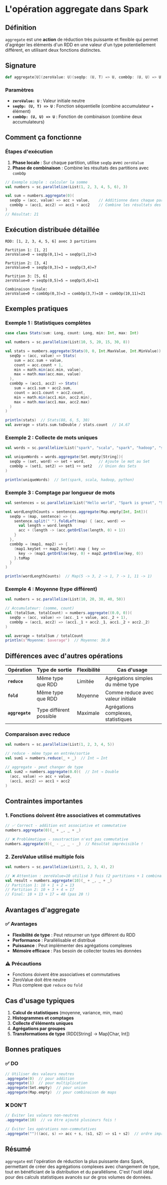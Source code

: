 # L'opération aggregate dans Spark

## Définition

`aggregate` est une **action** de réduction très puissante et flexible qui permet d'agréger les éléments d'un RDD en une valeur d'un type potentiellement différent, en utilisant deux fonctions distinctes.

## Signature

```scala
def aggregate[U](zeroValue: U)(seqOp: (U, T) => U, combOp: (U, U) => U): U
```

### Paramètres
- **`zeroValue: U`** : Valeur initiale neutre
- **`seqOp: (U, T) => U`** : Fonction séquentielle (combine accumulateur + élément)
- **`combOp: (U, U) => U`** : Fonction de combinaison (combine deux accumulateurs)

## Comment ça fonctionne

### Étapes d'exécution
1. **Phase locale** : Sur chaque partition, utilise `seqOp` avec `zeroValue`
2. **Phase de combinaison** : Combine les résultats des partitions avec `combOp`

```scala
// Exemple simple : calculer la somme
val numbers = sc.parallelize(List(1, 2, 3, 4, 5, 6), 3)

val sum = numbers.aggregate(0)(
  seqOp = (acc, value) => acc + value,    // Additionne dans chaque partition
  combOp = (acc1, acc2) => acc1 + acc2    // Combine les résultats des partitions
)
// Résultat: 21
```

## Exécution distribuée détaillée

```
RDD: [1, 2, 3, 4, 5, 6] avec 3 partitions

Partition 1: [1, 2]
zeroValue=0 → seqOp(0,1)=1 → seqOp(1,2)=3

Partition 2: [3, 4]  
zeroValue=0 → seqOp(0,3)=3 → seqOp(3,4)=7

Partition 3: [5, 6]
zeroValue=0 → seqOp(0,5)=5 → seqOp(5,6)=11

Combinaison finale:
zeroValue=0 → combOp(0,3)=3 → combOp(3,7)=10 → combOp(10,11)=21
```

## Exemples pratiques

### Exemple 1 : Statistiques complètes
```scala
case class Stats(sum: Long, count: Long, min: Int, max: Int)

val numbers = sc.parallelize(List(10, 5, 20, 15, 30, 8))

val stats = numbers.aggregate(Stats(0, 0, Int.MaxValue, Int.MinValue))(
  seqOp = (acc, value) => Stats(
    sum = acc.sum + value,
    count = acc.count + 1,
    min = math.min(acc.min, value),
    max = math.max(acc.max, value)
  ),
  combOp = (acc1, acc2) => Stats(
    sum = acc1.sum + acc2.sum,
    count = acc1.count + acc2.count,
    min = math.min(acc1.min, acc2.min),
    max = math.max(acc1.max, acc2.max)
  )
)

println(stats)  // Stats(88, 6, 5, 30)
val average = stats.sum.toDouble / stats.count  // 14.67
```

### Exemple 2 : Collecte de mots uniques
```scala
val words = sc.parallelize(List("spark", "scala", "spark", "hadoop", "scala", "python"))

val uniqueWords = words.aggregate(Set.empty[String])(
  seqOp = (set, word) => set + word,      // Ajoute le mot au Set
  combOp = (set1, set2) => set1 ++ set2   // Union des Sets
)

println(uniqueWords)  // Set(spark, scala, hadoop, python)
```

### Exemple 3 : Comptage par longueur de mots
```scala
val sentences = sc.parallelize(List("Hello world", "Spark is great", "Scala programming"))

val wordLengthCounts = sentences.aggregate(Map.empty[Int, Int])(
  seqOp = (map, sentence) => {
    sentence.split(" ").foldLeft(map) { (acc, word) =>
      val length = word.length
      acc + (length -> (acc.getOrElse(length, 0) + 1))
    }
  },
  combOp = (map1, map2) => {
    (map1.keySet ++ map2.keySet).map { key =>
      key -> (map1.getOrElse(key, 0) + map2.getOrElse(key, 0))
    }.toMap
  }
)

println(wordLengthCounts)  // Map(5 -> 3, 2 -> 1, 7 -> 1, 11 -> 1)
```

### Exemple 4 : Moyenne (type différent)
```scala
val numbers = sc.parallelize(List(10, 20, 30, 40, 50))

// Accumulateur: (somme, count)
val (totalSum, totalCount) = numbers.aggregate((0.0, 0))(
  seqOp = (acc, value) => (acc._1 + value, acc._2 + 1),
  combOp = (acc1, acc2) => (acc1._1 + acc2._1, acc1._2 + acc2._2)
)

val average = totalSum / totalCount
println(s"Moyenne: $average")  // Moyenne: 30.0
```

## Différences avec d'autres opérations

| Opération | Type de sortie | Flexibilité | Cas d'usage |
|-----------|----------------|-------------|-------------|
| **`reduce`** | Même type que RDD | Limitée | Agrégations simples du même type |
| **`fold`** | Même type que RDD | Moyenne | Comme reduce avec valeur initiale |
| **`aggregate`** | Type différent possible | Maximale | Agrégations complexes, statistiques |

### Comparaison avec reduce
```scala
val numbers = sc.parallelize(List(1, 2, 3, 4, 5))

// reduce - même type en entrée/sortie
val sum1 = numbers.reduce(_ + _)  // Int → Int

// aggregate - peut changer de type
val sum2 = numbers.aggregate(0.0)(  // Int → Double
  (acc, value) => acc + value,
  (acc1, acc2) => acc1 + acc2
)
```

## Contraintes importantes

### 1. Fonctions doivent être associatives et commutatives
```scala
// ✅ Correct - addition est associative et commutative
numbers.aggregate(0)(_ + _, _ + _)

// ❌ Problématique - soustraction n'est pas commutative
numbers.aggregate(0)(_ - _, _ - _)  // Résultat imprévisible !
```

### 2. ZeroValue utilisé multiple fois
```scala
val numbers = sc.parallelize(List(1, 2, 3, 4), 2)

// ❌ Attention : zeroValue=10 utilisé 3 fois (2 partitions + 1 combinaison)
val result = numbers.aggregate(10)(_ + _, _ + _)
// Partition 1: 10 + 1 + 2 = 13
// Partition 2: 10 + 3 + 4 = 17  
// Final: 10 + 13 + 17 = 40 (pas 20 !)
```

## Avantages d'aggregate

### ✅ Avantages
- **Flexibilité de type** : Peut retourner un type différent du RDD
- **Performance** : Parallélisable et distribué
- **Puissance** : Peut implémenter des agrégations complexes
- **Mémoire efficace** : Pas besoin de collecter toutes les données

### ⚠️ Précautions
- Fonctions doivent être associatives et commutatives
- ZeroValue doit être neutre
- Plus complexe que `reduce` ou `fold`

## Cas d'usage typiques

1. **Calcul de statistiques** (moyenne, variance, min, max)
2. **Histogrammes et comptages**
3. **Collecte d'éléments uniques**
4. **Agrégations par groupes**
5. **Transformations de type** (RDD[String] → Map[Char, Int])

## Bonnes pratiques

### ✅ DO
```scala
// Utiliser des valeurs neutres
.aggregate(0)  // pour addition
.aggregate(1)  // pour multiplication
.aggregate(Set.empty)  // pour union
.aggregate(Map.empty)  // pour combinaison de maps
```

### ❌ DON'T
```scala
// Éviter les valeurs non-neutres
.aggregate(10)  // va être ajouté plusieurs fois !

// Éviter les opérations non-commutatives
.aggregate("")((acc, s) => acc + s, (s1, s2) => s1 + s2)  // ordre imprévisible
```

## Résumé

`aggregate` est l'opération de réduction la plus puissante dans Spark, permettant de créer des agrégations complexes avec changement de type, tout en bénéficiant de la distribution et du parallélisme. C'est l'outil idéal pour des calculs statistiques avancés sur de gros volumes de données.